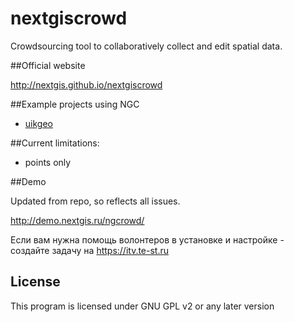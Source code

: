 nextgiscrowd
============

Crowdsourcing tool to collaboratively collect and edit spatial data.

##Official website

http://nextgis.github.io/nextgiscrowd

##Example projects using NGC

* [uikgeo](http://uikgeo.ru)

##Current limitations:

* points only

##Demo

Updated from repo, so reflects all issues.

http://demo.nextgis.ru/ngcrowd/

Если вам нужна помощь волонтеров в установке и настройке - создайте задачу на https://itv.te-st.ru

License
-------------
This program is licensed under GNU GPL v2 or any later version
